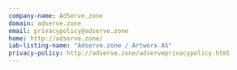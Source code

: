 ```yaml
---
company-name: AdServe.zone
domain: adserve.zone
email: privacypolicy@adserve.zone
home: http://adserve.zone/
iab-listing-name: "Adserve.zone / Artworx AS"
privacy-policy: http://adserve.zone/adserveprivacypolicy.html
---
```




